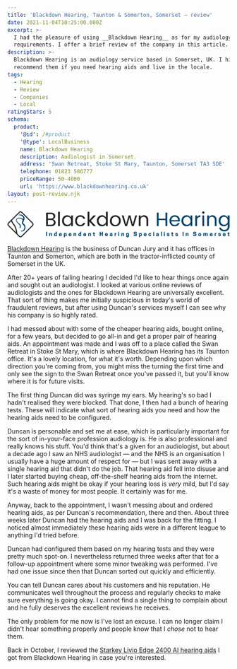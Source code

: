 ```yaml
---
title: 'Blackdown Hearing, Taunton & Somerton, Somerset — review'
date: 2021-11-04T10:25:00.000Z
excerpt: >-
  I had the pleasure of using __Blackdown Hearing__ as for my audiology
  requirements. I offer a brief review of the company in this article.
description: >-
  Blackdown Hearing is an audiology service based in Somerset, UK. I highly
  recommend them if you need hearing aids and live in the locale.
tags:
  - Hearing
  - Review
  - Companies
  - Local
ratingStars: 5
schema:
  product:
    '@id': /#product
    '@type': LocalBusiness
    name: Blackdown Hearing
    description: Audiologist in Somerset.
    address: 'Swan Retreat, Stoke St Mary, Taunton, Somerset TA3 5DE'
    telephone: 01823 586777
    priceRange: 50-4000
    url: 'https://www.blackdownhearing.co.uk'
layout: post-review.njk
---
```



![Blackdown Hearing logo](/assets/images/posts/2021/11/2021-11-04-blackdown.png "caption=Copyright &copy; Blackdown Hearing|@itemprop=image|class=s50 right")

[Blackdown Hearing](https://www.blackdownhearing.co.uk) is the business of Duncan Jury and it has offices in Taunton and Somerton, which are both in the tractor-inflicted county of Somerset in the UK.

After 20+ years of failing hearing I decided I'd like to hear things once again and sought out an audiologist. I looked at various online reviews of audiologists and the ones for Blackdown Hearing are universally excellent. That sort of thing makes me initially suspicious in today's world of fraudulent reviews, but after using Duncan's services myself I can see why his company is so highly rated.

I had messed about with some of the cheaper hearing aids, bought online, for a few years, but decided to go all-in and get a proper pair of hearing aids. An appointment was made and I was off to a place called the Swan Retreat in Stoke St Mary, which is where Blackdown Hearing has its Taunton office. It's a lovely location, for what it's worth. Depending upon which direction you're coming from, you might miss the turning the first time and only see the sign to the Swan Retreat once you've passed it, but you'll know where it is for future visits.

The first thing Duncan did was syringe my ears. My hearing's so bad I hadn't realised they were blocked. That done, I then had a bunch of hearing tests. These will indicate what sort of hearing aids you need and how the hearing aids need to be configured.

Duncan is personable and set me at ease, which is particularly important for the sort of in-your-face profession audiology is. He is also professional and really knows his stuff. You'd think that's a given for an audiologist, but about a decade ago I saw an NHS audiologist — and the NHS is an organisation I usually have a huge amount of respect for — but I was sent away with a single hearing aid that didn't do the job. That hearing aid fell into disuse and I later started buying cheap, off-the-shelf hearing aids from the internet. Such hearing aids might be okay if your hearing loss is *very* mild, but I'd say it's a waste of money for most people. It certainly was for me. 

Anyway, back to the appointment, I wasn't messing about and ordered hearing aids, as per Duncan's recommendation, there and then. About three weeks later Duncan had the hearing aids and I was back for the fitting. I noticed almost immediately these hearing aids were in a different league to anything I'd tried before.

Duncan had configured them based on my hearing tests and they were pretty much spot-on. I nevertheless returned three weeks after that for a follow-up appointment where some minor tweaking was performed. I've had one issue since then that Duncan sorted out quickly and efficiently.

You can tell Duncan cares about his customers and his reputation. He communicates well throughout the process and regularly checks to make sure everything is going okay. I cannot find a single thing to complain about and he fully deserves the excellent reviews he receives.

The only problem for me now is I've lost an excuse. I can no longer claim I didn't hear something properly and people know that I *chose* not to hear them.

Back in October, I reviewed the [Starkey Livio Edge 2400 AI hearing aids](/starkey-livio-edge-2400ai-hearing-aids-review/) I got from Blackdown Hearing in case you're interested.

 



